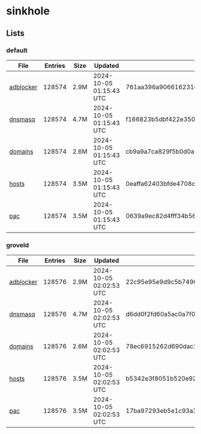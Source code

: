 # sinkhole

## Lists

### default

|File|Entries|Size|Updated|Hash|
|-|-|-|-|-|
|[adblocker](https://raw.githubusercontent.com/groveld/sinkhole/lists/default/adblocker.txt)|128574|2.9M|2024-10-05 01:15:43 UTC|761aa396a906616231d82e0880d42b299d4be43f1cd34be0fdac50c9eca96cad|
|[dnsmasq](https://raw.githubusercontent.com/groveld/sinkhole/lists/default/dnsmasq.txt)|128574|4.7M|2024-10-05 01:15:43 UTC|f166823b5dbf422e3509f91421f78a0d46f7b64f0411bee83fd50fda5441ea7b|
|[domains](https://raw.githubusercontent.com/groveld/sinkhole/lists/default/domains.txt)|128574|2.6M|2024-10-05 01:15:43 UTC|cb9a9a7ca829f5b0d0a89b31e3b774cc3ce6d8c52a070d53e08949f54742a910|
|[hosts](https://raw.githubusercontent.com/groveld/sinkhole/lists/default/hosts.txt)|128574|3.5M|2024-10-05 01:15:43 UTC|0eaffa62403bfde4708c4e1d3d593a255654fe7d142fb10f503f450f5345aa76|
|[pac](https://raw.githubusercontent.com/groveld/sinkhole/lists/default/pac.txt)|128574|3.5M|2024-10-05 01:15:43 UTC|0639a9ec82d4fff34b5614e0b77db525048183488910f46bbe61ce7ebcbcda7c|

### groveld

|File|Entries|Size|Updated|Hash|
|-|-|-|-|-|
|[adblocker](https://raw.githubusercontent.com/groveld/sinkhole/lists/groveld/adblocker.txt)|128576|2.9M|2024-10-05 02:02:53 UTC|22c95e95e9d9c5b7496515fef8a15bbc4efac4c42f3e4523c5a85ac44033f872|
|[dnsmasq](https://raw.githubusercontent.com/groveld/sinkhole/lists/groveld/dnsmasq.txt)|128576|4.7M|2024-10-05 02:02:53 UTC|d6dd0f2fd60a5ac0a7f00e09a59e80c1843b957d3620b015b4e7dda170e7c9c3|
|[domains](https://raw.githubusercontent.com/groveld/sinkhole/lists/groveld/domains.txt)|128576|2.6M|2024-10-05 02:02:53 UTC|78ec6915262d690dac1aecd2228ef9e168d8adc93c4946e6a3796f7355b73134|
|[hosts](https://raw.githubusercontent.com/groveld/sinkhole/lists/groveld/hosts.txt)|128576|3.5M|2024-10-05 02:02:53 UTC|b5342e3f8051b520e92cde733e306fb6c4f0f10651d22a18e8c6b34b0a28be27|
|[pac](https://raw.githubusercontent.com/groveld/sinkhole/lists/groveld/pac.txt)|128576|3.5M|2024-10-05 02:02:53 UTC|17ba97293eb5e1c93a3a84c120e2160d1fe780dfd44b351471dda3567b431ddd|
